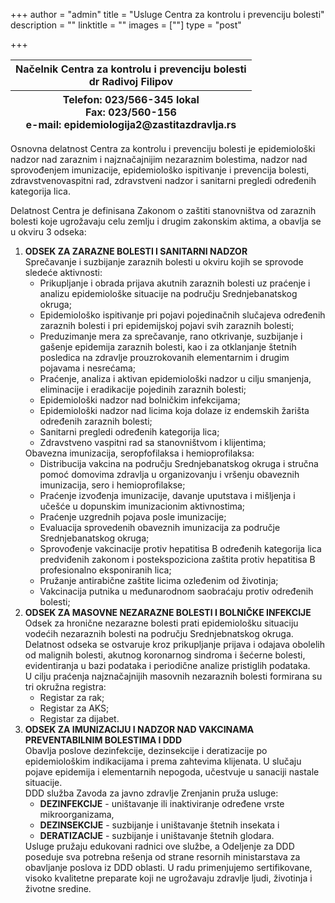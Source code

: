+++
author = "admin"
title = "Usluge Centra za kontrolu i prevenciju bolesti"
description = ""
linktitle = ""
images = [""]
type = "post"

+++

<table>
    <thead>
        <tr>
            <th>Načelnik Centra za kontrolu i prevenciju bolesti<br>
                dr Radivoj Filipov
            </th>
        </tr>
        <tr>
            <th>Telefon: 023/566-345 lokal<br>
                Fax: 023/560-156<br>
                e-mail: epidemiologija2@zastitazdravlja.rs
            </th>
        </tr>
    </thead>
</table>


Osnovna delatnost Centra za kontrolu i prevenciju bolesti je epidemiološki nadzor nad zaraznim i najznačajnijim nezaraznim bolestima, nadzor nad sprovođenjem imunizacije, epidemiološko ispitivanje i prevencija bolesti, zdravstvenovaspitni rad, zdravstveni nadzor i sanitarni pregledi određenih kategorija lica.  

Delatnost Centra je definisana Zakonom o zaštiti stanovništva od zaraznih bolesti koje ugrožavaju celu zemlju i drugim zakonskim aktima, 
a obavlja se u okviru 3 odseka:
<ol>
    <li>
        <strong>ODSEK ZA ZARAZNE BOLESTI I SANITARNI NADZOR</strong><br>
        Sprečavanje i suzbijanje zaraznih bolesti u okviru kojih se sprovode sledeće aktivnosti:
        <ul>
            <li>Prikupljanje i obrada prijava akutnih zaraznih bolesti uz praćenje i analizu epidemiološke situacije na području Srednjebanatskog okruga;</li>
            <li>Epidemiološko ispitivanje pri pojavi pojedinačnih slučajeva određenih zaraznih bolesti i pri epidemijskoj pojavi svih zaraznih bolesti;</li>
            <li>Preduzimanje mera za sprečavanje, rano otkrivanje, suzbijanje i gašenje epidemija zaraznih bolesti, kao i za otklanjanje štetnih posledica na zdravlje prouzrokovanih elementarnim i drugim pojavama i nesrećama;</li>
            <li>Praćenje, analiza i aktivan epidemiološki nadzor u cilju smanjenja, eliminacije i eradikacije pojedinih zaraznih bolesti;</li>
            <li>Epidemiološki nadzor nad bolničkim infekcijama;</li>
            <li>Epidemiološki nadzor nad licima koja dolaze iz endemskih žarišta određenih zaraznih bolesti;</li>
            <li>Sanitarni pregledi određenih kategorija lica;</li>
            <li>Zdravstveno vaspitni rad sa stanovništvom i klijentima;</li>
        </ul>
        Obavezna imunizacija, seropfofilaksa i hemioprofilaksa:
        <ul>
            <li>Distribucija vakcina na području Srednjebanatskog okruga i stručna pomoć domovima zdravlja u organizovanju i vršenju obaveznih imunizacija, sero i hemioprofilakse;</li>
            <li>Praćenje izvođenja imunizacije, davanje uputstava i mišljenja i učešće u dopunskim imunizacionim aktivnostima;</li>
            <li>Praćenje uzgrednih pojava posle imunizacije;</li>
            <li>Evaluacija sprovedenih obaveznih imunizacija za područje Srednjebanatskog okruga;</li>
            <li>Sprovođenje vakcinacije protiv hepatitisa B određenih kategorija lica predviđenih zakonom i postekspoziciona zaštita protiv hepatitisa B profesionalno eksponiranih lica;</li>
            <li>Pružanje antirabične zaštite licima ozleđenim od životinja;</li>
            <li>Vakcinacija putnika u međunarodnom saobraćaju protiv određenih bolesti;</li>
        </ul>
    </li>
    <li>
        <strong>ODSEK ZA MASOVNE NEZARAZNE BOLESTI I BOLNIČKE INFEKCIJE</strong><br>
        Odsek za hronične nezarazne bolesti prati epidemiološku situaciju vodećih nezaraznih bolesti na području Srednjebnatskog okruga. Delatnost odseka se ostvaruje kroz prikupljanje prijava i odajava obolelih od malignih bolesti, akutnog koronarnog sindroma i šećerne bolesti, evidentiranja u bazi podataka i periodične analize pristiglih podataka.<br>
        U cilju praćenja najznačajnijih masovnih nezaraznih bolesti formirana su tri okružna registra:
        <ul>
            <li>Registar za rak;</li>
            <li>Registar za AKS;</li>
            <li>Registar za dijabet.</li>
        </ul>
    </li>
    <li>
        <strong>ODSEK ZA IMUNIZACIJU I NADZOR NAD VAKCINAMA PREVENTABILNIM BOLESTIMA I DDD</strong><br>
        Obavlja poslove dezinfekcije, dezinsekcije i deratizacije po epidemiološkim indikacijama i prema zahtevima klijenata. U slučaju pojave epidemija i elementarnih nepogoda, učestvuje u  sanaciji nastale situacije.<br>
        DDD služba Zavoda za javno zdravlje Zrenjanin pruža usluge:
        <ul>
            <li><strong>DEZINFEKCIJE</strong> - uništavanje ili inaktiviranje određene vrste mikroorganizama,</li>
            <li><strong>DEZINSEKCIJE</strong> -  suzbijanje i uništavanje štetnih insekata i</li>
            <li><strong>DERATIZACIJE</strong> - suzbijanje i uništavanje štetnih glodara.</li>
        </ul>
        Usluge pružaju edukovani radnici ove službe, a Odeljenje za DDD poseduje sva potrebna rešenja od strane resornih ministarstava za obavljanje poslova iz DDD oblasti. U radu primenjujemo sertifikovane, visoko kvalitetne preparate koji ne ugrožavaju zdravlje ljudi, životinja i životne sredine.
    </li>
</ol>